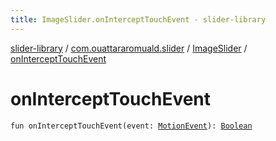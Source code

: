 ```yaml
---
title: ImageSlider.onInterceptTouchEvent - slider-library
---
```


[slider-library](../../index.html) / [com.ouattararomuald.slider](../index.html) / [ImageSlider](index.html) / [onInterceptTouchEvent](./on-intercept-touch-event.html)

# onInterceptTouchEvent

`fun onInterceptTouchEvent(event: `[`MotionEvent`](https://developer.android.com/reference/android/view/MotionEvent.html)`): `[`Boolean`](https://kotlinlang.org/api/latest/jvm/stdlib/kotlin/-boolean/index.html)